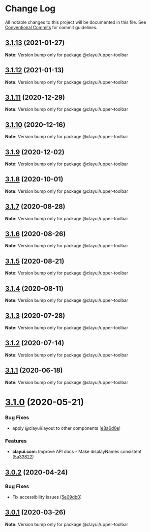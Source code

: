 # Change Log

All notable changes to this project will be documented in this file.
See [Conventional Commits](https://conventionalcommits.org) for commit guidelines.

## [3.1.13](https://github.com/liferay/clay/compare/@clayui/upper-toolbar@3.1.12...@clayui/upper-toolbar@3.1.13) (2021-01-27)

**Note:** Version bump only for package @clayui/upper-toolbar

## [3.1.12](https://github.com/liferay/clay/compare/@clayui/upper-toolbar@3.1.11...@clayui/upper-toolbar@3.1.12) (2021-01-13)

**Note:** Version bump only for package @clayui/upper-toolbar

## [3.1.11](https://github.com/liferay/clay/compare/@clayui/upper-toolbar@3.1.10...@clayui/upper-toolbar@3.1.11) (2020-12-29)

**Note:** Version bump only for package @clayui/upper-toolbar

## [3.1.10](https://github.com/liferay/clay/compare/@clayui/upper-toolbar@3.1.8...@clayui/upper-toolbar@3.1.10) (2020-12-16)

**Note:** Version bump only for package @clayui/upper-toolbar

## [3.1.9](https://github.com/liferay/clay/compare/@clayui/upper-toolbar@3.1.8...@clayui/upper-toolbar@3.1.9) (2020-12-02)

**Note:** Version bump only for package @clayui/upper-toolbar

## [3.1.8](https://github.com/liferay/clay/compare/@clayui/upper-toolbar@3.1.7...@clayui/upper-toolbar@3.1.8) (2020-10-01)

**Note:** Version bump only for package @clayui/upper-toolbar

## [3.1.7](https://github.com/liferay/clay/compare/@clayui/upper-toolbar@3.1.6...@clayui/upper-toolbar@3.1.7) (2020-08-28)

**Note:** Version bump only for package @clayui/upper-toolbar

## [3.1.6](https://github.com/liferay/clay/compare/@clayui/upper-toolbar@3.1.5...@clayui/upper-toolbar@3.1.6) (2020-08-26)

**Note:** Version bump only for package @clayui/upper-toolbar

## [3.1.5](https://github.com/liferay/clay/compare/@clayui/upper-toolbar@3.1.4...@clayui/upper-toolbar@3.1.5) (2020-08-21)

**Note:** Version bump only for package @clayui/upper-toolbar

## [3.1.4](https://github.com/liferay/clay/compare/@clayui/upper-toolbar@3.1.3...@clayui/upper-toolbar@3.1.4) (2020-08-11)

**Note:** Version bump only for package @clayui/upper-toolbar

## [3.1.3](https://github.com/liferay/clay/compare/@clayui/upper-toolbar@3.1.2...@clayui/upper-toolbar@3.1.3) (2020-07-28)

**Note:** Version bump only for package @clayui/upper-toolbar

## [3.1.2](https://github.com/liferay/clay/compare/@clayui/upper-toolbar@3.1.1...@clayui/upper-toolbar@3.1.2) (2020-07-14)

**Note:** Version bump only for package @clayui/upper-toolbar

## [3.1.1](https://github.com/liferay/clay/compare/@clayui/upper-toolbar@3.1.0...@clayui/upper-toolbar@3.1.1) (2020-06-18)

**Note:** Version bump only for package @clayui/upper-toolbar

# [3.1.0](https://github.com/liferay/clay/compare/@clayui/upper-toolbar@3.0.2...@clayui/upper-toolbar@3.1.0) (2020-05-21)

### Bug Fixes

-   apply @clayui/layout to other components ([e8a6d0e](https://github.com/liferay/clay/commit/e8a6d0e))

### Features

-   **clayui.com:** Improve API docs - Make displayNames consistent ([5a33822](https://github.com/liferay/clay/commit/5a33822))

## [3.0.2](https://github.com/liferay/clay/compare/@clayui/upper-toolbar@3.0.1...@clayui/upper-toolbar@3.0.2) (2020-04-24)

### Bug Fixes

-   Fix accessibility issues ([5e09db0](https://github.com/liferay/clay/commit/5e09db0))

## [3.0.1](https://github.com/liferay/clay/tree/master/packages/clay-upper-toolbar/compare/@clayui/upper-toolbar@3.0.0...@clayui/upper-toolbar@3.0.1) (2020-03-26)

**Note:** Version bump only for package @clayui/upper-toolbar
